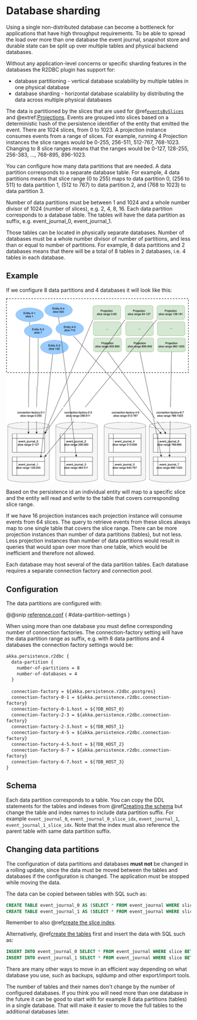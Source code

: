 # Database sharding

Using a single non-distributed database can become a bottleneck for applications that have high throughput
requirements. To be able to spread the load over more than one database the event journal, snapshot store and
durable state can be split up over multiple tables and physical backend databases.

Without any application-level concerns or specific sharding features in the databases the R2DBC plugin has support for:

* database partitioning - vertical database scalability by multiple tables in one physical database
* database sharding - horizontal database scalability by distributing the data across multiple physical databases 

The data is partitioned by the slices that are used for @ref[`eventsBySlices`](query.md#eventsbyslices) and
@extref:[Projections](akka-projection:r2dbc.html). Events are grouped into slices based on a deterministic hash of the persistence identifier of the entity that emitted the event. There are 1024 slices, from 0 to 1023. A projection instance consumes events from a range of slices. For example, running 4 Projection instances the slice ranges would be 0-255, 256-511, 512-767, 768-1023. Changing to 8 slice ranges means that the ranges would be 0-127, 128-255, 256-383, …, 768-895, 896-1023.

You can configure how many data partitions that are needed.
A data partition corresponds to a separate database table. For example, 4 data partitions means that slice range
(0 to 255) maps to data partition 0, (256 to 511) to data partition 1, (512 to 767) to data partition 2,
and (768 to 1023) to data partition 3.

Number of data partitions must be between 1 and 1024 and a whole number divisor of 1024 (number of slices), e.g.
2, 4, 8, 16. Each data partition corresponds to a database table. The tables will have the data partition as suffix,
e.g. event_journal_0, event_journal_1.

Those tables can be located in physically separate databases. Number of databases must be a whole number divisor
of number of partitions, and less than or equal to number of partitions. For example, 8 data partitions and 2 databases
means that there will be a total of 8 tables in 2 databases, i.e. 4 tables in each database.

## Example

If we configure 8 data partitions and 4 databases it will look like this:

![Diagram of data partitions](images/data-partition.svg)

Based on the persistence id an individual entity will map to a specific slice and the entity will read and write to
the table that covers corresponding slice range.

If we have 16 projection instances each projection instance will consume events from 64 slices. The query to retrieve
events from these slices always map to one single table that covers the slice range. There can be more projection
instances than number of data partitions (tables), but not less. Less projection instances than number of data
partitions would result in queries that would span over more than one table, which would be inefficient and therefore
not allowed.

Each database may host several of the data partition tables. Each database requires a separate connection factory
and connection pool.

## Configuration

The data partitions are configured with:

@@snip [reference.conf](/core/src/main/resources/reference.conf) { #data-partition-settings }

When using more than one database you must define corresponding number of connection factories. The connection-factory
setting will have the data partition range as suffix, e.g. with 8 data partitions and
4 databases the connection factory settings would be:

```hcon
akka.persistence.r2dbc {
  data-partition {
    number-of-partitions = 8
    number-of-databases = 4
  }

  connection-factory = ${akka.persistence.r2dbc.postgres}
  connection-factory-0-1 = ${akka.persistence.r2dbc.connection-factory}
  connection-factory-0-1.host = ${?DB_HOST_0}
  connection-factory-2-3 = ${akka.persistence.r2dbc.connection-factory}
  connection-factory-2-3.host = ${?DB_HOST_1}
  connection-factory-4-5 = ${akka.persistence.r2dbc.connection-factory}
  connection-factory-4-5.host = ${?DB_HOST_2}
  connection-factory-6-7 = ${akka.persistence.r2dbc.connection-factory}
  connection-factory-6-7.host = ${?DB_HOST_3}
}
```

## Schema

Each data partition corresponds to a table. You can copy the DDL statements for the tables and indexes from
@ref[Creating the schema](getting-started.md#creating-the-schema) but change the table and index names to include
data partition suffix. For example `event_journal_0`, `event_journal_0_slice_idx`, `event_journal_1`, `event_journal_1_slice_idx`.
Note that the index must also reference the parent table with same data partition suffix.

## Changing data partitions

The configuration of data partitions and databases **must not** be changed in a rolling update, since the data must
be moved between the tables and databases if the configuration is changed. The application must be stopped while moving
the data.

The data can be copied between tables with SQL such as: 
```sql
CREATE TABLE event_journal_0 AS (SELECT * FROM event_journal WHERE slice BETWEEN 0 AND 127);
CREATE TABLE event_journal_1 AS (SELECT * FROM event_journal WHERE slice BETWEEN 128 AND 255);
```

Remember to also @ref[create the slice index](#schema).

Alternatively, @ref[create the tables](#schema) first and insert the data with SQL such as:
```sql
INSERT INTO event_journal_0 SELECT * FROM event_journal WHERE slice BETWEEN 0 AND 127;
INSERT INTO event_journal_1 SELECT * FROM event_journal WHERE slice BETWEEN 128 AND 255;
```

There are many other ways to move in an efficient way depending on what database you use, such as backups, sqldump and
other export/import tools.

The number of tables and their names don't change by the number of configured databases. If you think you will
need more than one database in the future it can be good to start with for example 8 data partitions (tables)
in a single database. That will make it easier to move the full tables to the additional databases later.
